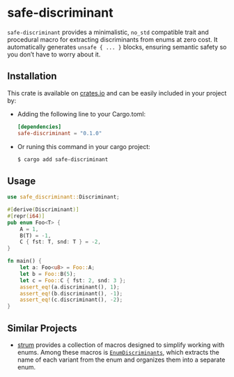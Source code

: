 # safe-discriminant

`safe-discriminant` provides a minimalistic, `no_std` compatible trait and
procedural macro for extracting discriminants from enums at zero cost. It
automatically generates `unsafe { ... }` blocks, ensuring semantic safety so
you don’t have to worry about it.

## Installation

This crate is available on [crates.io](crates.io) and can be easily included in
your project by:
* Adding the following line to your Cargo.toml:
  ```toml
  [dependencies]
  safe-discriminant = "0.1.0"
  ```
* Or runing this command in your cargo project:
  ```sh
  $ cargo add safe-discriminant
  ```

## Usage

```rust
use safe_discriminant::Discriminant;

#[derive(Discriminant)]
#[repr(i64)]
pub enum Foo<T> {
    A = 1,
    B(T) = -1,
    C { fst: T, snd: T } = -2,
}

fn main() {
    let a: Foo<u8> = Foo::A;
    let b = Foo::B(5);
    let c = Foo::C { fst: 2, snd: 3 };
    assert_eq!(a.discriminant(), 1);
    assert_eq!(b.discriminant(), -1);
    assert_eq!(c.discriminant(), -2);
}
```

## Similar Projects

* [strum](https://crates.io/crates/strum) provides a collection of macros
  designed to simplify working with enums. Among these macros is
  [`EnumDiscriminants`](https://docs.rs/strum_macros/latest/strum_macros/derive.EnumDiscriminants.html),
  which extracts the name of each variant from the enum and organizes them into
  a separate enum.
